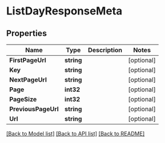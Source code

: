 # ListDayResponseMeta

## Properties

Name | Type | Description | Notes
------------ | ------------- | ------------- | -------------
**FirstPageUrl** | **string** |  | [optional] 
**Key** | **string** |  | [optional] 
**NextPageUrl** | **string** |  | [optional] 
**Page** | **int32** |  | [optional] 
**PageSize** | **int32** |  | [optional] 
**PreviousPageUrl** | **string** |  | [optional] 
**Url** | **string** |  | [optional] 

[[Back to Model list]](../README.md#documentation-for-models) [[Back to API list]](../README.md#documentation-for-api-endpoints) [[Back to README]](../README.md)



